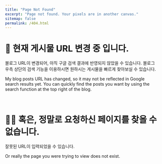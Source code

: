 ```yaml
---
title: "Page Not Found"
excerpt: "Page not found. Your pixels are in another canvas."
sitemap: false
permalink: /404.html
---
```


# 👷 현재 게시물 URL 변경 중 입니다.
블로그 URL이 변경되어, 아직 구글 검색 결과에 반영되지 않았을 수 있습니다. 
블로그 우측 상단의 검색 기능을 이용하시면 원하시는 게시물을 빠르게 찾아보실 수 있습니다.  

My blog posts URL has changed, 
so it may not be reflected in Google search results yet.
You can quickly find the posts you want by using the search function 
at the top right of the blog.

<br>

# 🤦‍♂️ 혹은, 정말로 요청하신 페이지를 찾을 수 없습니다.  
잘못된 URL이 입력되었을 수 있습니다.  

Or really the page you were trying to view does not exist.

<script>
  var GOOG_FIXURL_LANG = 'en';
  var GOOG_FIXURL_SITE = '{{ site.url }}'
</script>
<script src="https://linkhelp.clients.google.com/tbproxy/lh/wm/fixurl.js">
</script>